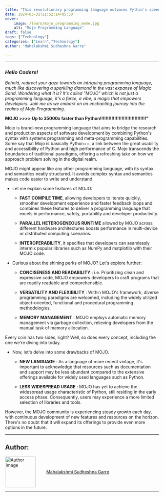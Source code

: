 ```yaml
---
title: "This revolutionary programming language outpaces Python's speed by an incredible 35,000 times."
date: 2024-03-31T21:52:14+05:30
cover:
    image: /learn/mojo_programming_meme.jpg
    alt: "Mojo Programming Language"
draft: false
tags: ["Technology"]
categories: ["Learn","Technology"]
author: "Mahalakshmi Sudheshna Garre"

---
```


***

### _Hello Coders!_

_Behold, redirect your gaze towards an intriguing programming language, much like discovering a sparkling diamond in the vast expanse of Magic Sand. Wondering what it is? It's called "MOJO" 
which is not just a programming language, it's a force, a vibe, a magic that empowers developers. Join me as we embark on an enchanting journey into the realms of Mojo Programming._

**MOJO >>>> Up to 35000x faster than Python!!!!!!!!!!!!!!!!!!!!!!!!!!!!!!!!"**

Mojo is brand-new programming language that aims to bridge the research and production aspects of software development by combining Python's syntax with systems programming and meta-programming capabilities. Some say that Mojo is basically Python++, a link between the great usability and accessibility of Python and high performance of C. Mojo transcends the boundaries of traditional paradigms, offering a refreshing take on how we approach problem solving in the digital realm.

MOJO might appear like any other programming language, with its syntax and semantics neatly structured. It avoids complex syntax and semantics makes code easier to write and understand.

* Let me explain some features of MOJO:

    * **FAST COMPILE TIME**, allowing developers to iterate quickly, smoother development experience and faster feedback loops and combines these features to deliver a programming language that excels in performance, safety, portability and developer productivity.

    * **PARALLEL HETEROGENEOUS RUNTIME** allowed by MOJO across different hardware architectures boosts performance in multi-device or distributed computing scenarios.

    * **INTEROPERABILITY**, it specifies that developers can seamlessly intermix popular libraries such as NumPy and matplotlib with their MOJO code.

* Curious about the shining perks of MOJO? Let's explore further:

    * **CONCISENESS AND READABILITY** : i.e. Prioritizing clean and expressive code, MOJO empowers developers to craft programs that are readily readable and comprehensible.

    * **VERSATILITY AND FLEXIBILITY** : Within MOJO's framework, diverse programming paradigms are welcomed, including the widely utilized object-oriented, functional and procedural programming
methodologies.

    * **MEMORY MANAGEMENT** : MOJO employs automatic memory management via garbage collection, relieving developers from the manual task of memory allocation.

Every coin has two sides, right? Well, so does every concept, including the one we're diving into today.

* Now, let's delve into some drawbacks of MOJO.

    * **NEW LANGUAGE** : As a language of more recent vintage, it's important to acknowledge that resources such as documentation and support may be less abundant compared to the extensive offerings available for widely used languages such as Python.

    * **LESS WIDESPREAD USAGE** :  MOJO has yet to achieve the widespread usage characteristic of Python, still residing in the early access phase. Consequently, users may experience a more limited selection of libraries and tools.

However, the MOJO community is experiencing steady growth each day, with continuous development of new features and resources on the horizon. There's no doubt that it will expand its offerings to provide even more options in the future.

---
## Author:

<div id="authorCard" style="display: flex;align-items: center">
    <img src="https://www.spokeneagle.com/authors/mahalakshmi_sudheshna_garre.png" alt="Author Image" style="float: left; width: 100px; height: 100px;margin-right: 10px">
    <a href="https://www.linkedin.com/in/mahalakshmi-sudheshna-garre-457b61227/" target="_blank" style="margin-left: 5%; display: block;">Mahalakshmi Sudheshna Garre</a>
</div>

---
